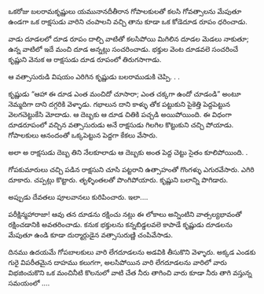 ﻿ఒకరోజు బలరామకృష్ణులు యమునానదీతీరాన గోపాలకులతో కలసి గోవత్సాలను మేపుతూ ఉండగా ఒక రాక్షసుడు వారిని చంపాలని వచ్చి తాను కూడా ఒక కోడెదూడ రూపం ధరించాడు. 

వాడు దూడలలో దూడ రూపం దాల్చి వాటితో కలసిపోయి మిగిలిన దూడల మెడలు నాకుతూ; ఉన్న వాటిలో ఇదే మంచి దూడ అన్నట్లు సంచరించాడు. భక్తుల వెంట దూడవలె సంచరించే కృష్ణుని వెనుక ఆ రాక్షసుడు దూడ రూపంలో తిరుగసాగాడు. 

ఆ వత్సాసురుడి విషయం ఎరిగిన కృష్ణుడు బలరాముడుకి చెప్పి. . . 

కృష్ణుడు “ఆహా ఈ దూడ ఎంత మంచిదో చూసారా; ఎంత చక్కగా ఉందో చూడండి” అంటూ నెమ్మదిగా దాని దగ్గరికి వెళ్ళాడు. గభాలున దాని కాళ్ళు తోక పట్టుకుని పైకెత్తి పెద్దపెట్టున వెలగచెట్టుకేసి మోదాడు. ఆ దెబ్బకు ఆ దూడ చితికి పచ్చడి అయిపోయింది. ఈ విధంగా దూడరూపంలో వచ్చిన వత్సాసురుడు అనే రాక్షసుడు గిలగిల కొట్టుకుని చచ్చి పోయాడు. గోపాలకులు ఆనందంతో ఒక్కపెట్టున పెద్దగా కేకలు వేసారు. 

అలా అ రాక్షసుడు దెబ్బ తిని నేలకూలాడు ఆ దెబ్బకు అంత పెద్ద చెట్టు సైతం కూలిపోయింది. . 

గోపకుమారులు చచ్చి పడిన రాక్షసుని చూసి పట్టరాని ఉత్సాహంతో గొంగళ్ళు ఎగురవేసారు. ఎగిరి దూకారు. చప్పట్లు కొట్టారు. తృళ్ళింతలతో పొంగిపోయారు. కృష్ణుని బలాన్ని పొగిడారు. 

అప్పుడు దేవతలు పూలవానలు కురిపించారు. ఇలా.... 

పరీక్షిన్మహారాజా! ఆవు తన దూడను రక్షించు నట్లు ఈ లోకాలు అన్నింటిని వాత్సల్యభావంతో రక్షించడానికి అవతరించాడు. కనుక భక్తులను కన్నబిడ్డలవలె కాపాడే కృష్ణుడు దూడలను మేపుతూ ఉండి కూడా దుర్మార్గుడైన వత్సాసురుణ్ణి చంపివేసాడు. 

దినము ఉదయమే గోపబాలకులు వారి లేగదూడలను అడవికి తీసుకొని వెళ్ళారు. అక్కడ ఎండకు గురై విపరీతమైన దాహము కలుగగా, అలసిపోయిన వారి లేగదూడలను వారిలో వారు విభజించుకొని ఒక మంచినీటి కొలనులో వాటి చేత నీరు తాగించి వారు కూడా నీరు తాగి వస్తున్న సమయంలో .... 

